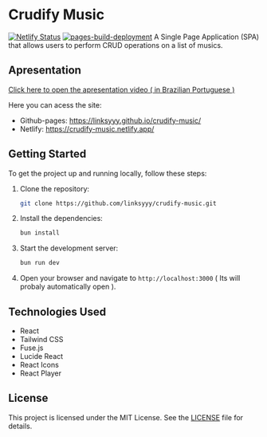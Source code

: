 # Crudify Music
[![Netlify Status](https://api.netlify.com/api/v1/badges/32a47ece-45c4-4588-9747-8165441fd7cf/deploy-status)](https://app.netlify.com/projects/crudify-music/deploys)
[![pages-build-deployment](https://github.com/Linksyyy/crudify-music/actions/workflows/pages/pages-build-deployment/badge.svg)](https://github.com/Linksyyy/crudify-music/actions/workflows/pages/pages-build-deployment)
A Single Page Application (SPA) that allows users to perform CRUD operations on a list of musics.

## Apresentation

[Click here to open the apresentation video ( in Brazilian Portuguese ) ](https://youtu.be/c0QlW_5672s)

Here you can acess the site: 
- Github-pages: https://linksyyy.github.io/crudify-music/
- Netlify: https://crudify-music.netlify.app/

## Getting Started

To get the project up and running locally, follow these steps:

1. Clone the repository:
   ```bash
   git clone https://github.com/linksyyy/crudify-music.git
   ```
2. Install the dependencies:
   ```bash
   bun install
   ```
3. Start the development server:
   ```bash
   bun run dev
   ```
4. Open your browser and navigate to `http://localhost:3000` ( Its will probaly automatically open ).

## Technologies Used

- React
- Tailwind CSS
- Fuse.js
- Lucide React
- React Icons
- React Player

## License

This project is licensed under the MIT License. See the [LICENSE](LICENSE) file for details.
